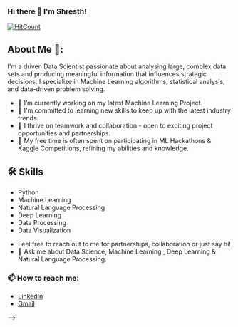 ### Hi there 👋 I'm Shresth!

[![HitCount](http://hits.dwyl.com/shresthh/shresthh.svg)](http://hits.dwyl.com/shresthh/shresthh)


## About Me 🚀:
I'm a driven Data Scientist passionate about analysing large, complex data sets and producing meaningful information that influences strategic decisions. I specialize in Machine Learning algorithms, statistical analysis, and data-driven problem solving.

- 🔭 I’m currently working on my latest Machine Learning Project.
- 🌱 I'm committed to learning new skills to keep up with the latest industry trends.
- 👯 I thrive on teamwork and collaboration - open to exciting project opportunities and partnerships.
- 🤔 My free time is often spent on participating in ML Hackathons & Kaggle Competitions, refining my abilities and knowledge.


## 🛠 Skills
* Python
* Machine Learning
* Natural Language Processing
* Deep Learning
* Data Processing
* Data Visualization


- Feel free to reach out to me for partnerships, collaboration or just say hi!
- 💬 Ask me about Data Science, Machine Learning , Deep Learning & Natural Language Processing.


### 📫 How to reach me: 
* <a href="https://www.linkedin.com/in/shresth-mishra-00463216b/">LinkedIn</a>
* <a href="sumuandmishra@gmail.com">Gmail</a>


-->


